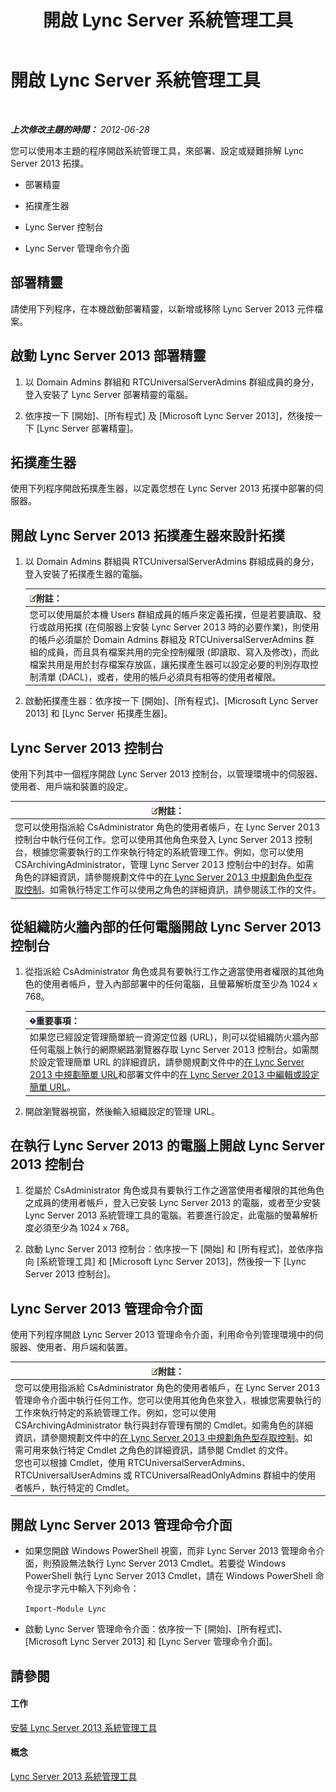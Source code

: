 ﻿---
title: 開啟 Lync Server 系統管理工具
TOCTitle: 開啟 Lync Server 系統管理工具
ms:assetid: 8c58de94-9e0a-4368-9e14-9afcaa1142d0
ms:mtpsurl: https://technet.microsoft.com/zh-tw/library/Gg195741(v=OCS.15)
ms:contentKeyID: 49291599
ms.date: 08/10/2015
mtps_version: v=OCS.15
ms.translationtype: HT
---

# 開啟 Lync Server 系統管理工具

 

_**上次修改主題的時間：** 2012-06-28_

您可以使用本主題的程序開啟系統管理工具，來部署、設定或疑難排解 Lync Server 2013 拓撲。

  - 部署精靈

  - 拓撲產生器

  - Lync Server 控制台

  - Lync Server 管理命令介面

## 部署精靈

請使用下列程序，在本機啟動部署精靈，以新增或移除 Lync Server 2013 元件檔案。

## 啟動 Lync Server 2013 部署精靈

1.  以 Domain Admins 群組和 RTCUniversalServerAdmins 群組成員的身分，登入安裝了 Lync Server 部署精靈的電腦。

2.  依序按一下 \[開始\]、\[所有程式\] 及 \[Microsoft Lync Server 2013\]，然後按一下 \[Lync Server 部署精靈\]。

## 拓撲產生器

使用下列程序開啟拓撲產生器，以定義您想在 Lync Server 2013 拓撲中部署的伺服器。

## 開啟 Lync Server 2013 拓撲產生器來設計拓撲

1.  以 Domain Admins 群組與 RTCUniversalServerAdmins 群組成員的身分，登入安裝了拓撲產生器的電腦。
    
    <table>
    <thead>
    <tr class="header">
    <th><img src="images/Gg398811.note(OCS.15).gif" title="note" alt="note" />附註：</th>
    </tr>
    </thead>
    <tbody>
    <tr class="odd">
    <td>您可以使用屬於本機 Users 群組成員的帳戶來定義拓撲，但是若要讀取、發行或啟用拓撲 (在伺服器上安裝 Lync Server 2013 時的必要作業)，則使用的帳戶必須屬於 Domain Admins 群組及 RTCUniversalServerAdmins 群組的成員，而且具有檔案共用的完全控制權限 (即讀取、寫入及修改)，而此檔案共用是用於封存檔案存放區，讓拓撲產生器可以設定必要的判別存取控制清單 (DACL)，或者，使用的帳戶必須具有相等的使用者權限。</td>
    </tr>
    </tbody>
    </table>


2.  啟動拓撲產生器：依序按一下 \[開始\]、\[所有程式\]、\[Microsoft Lync Server 2013\] 和 \[Lync Server 拓撲產生器\]。

## Lync Server 2013 控制台

使用下列其中一個程序開啟 Lync Server 2013 控制台，以管理環境中的伺服器、使用者、用戶端和裝置的設定。

<table>
<thead>
<tr class="header">
<th><img src="images/Gg398811.note(OCS.15).gif" title="note" alt="note" />附註：</th>
</tr>
</thead>
<tbody>
<tr class="odd">
<td>您可以使用指派給 CsAdministrator 角色的使用者帳戶，在 Lync Server 2013 控制台中執行任何工作。您可以使用其他角色來登入 Lync Server 2013 控制台，根據您需要執行的工作來執行特定的系統管理工作。例如，您可以使用 CSArchivingAdministrator，管理 Lync Server 2013 控制台中的封存。如需角色的詳細資訊，請參閱規劃文件中的<a href="lync-server-2013-planning-for-role-based-access-control.md">在 Lync Server 2013 中規劃角色型存取控制</a>。如需執行特定工作可以使用之角色的詳細資訊，請參閱該工作的文件。</td>
</tr>
</tbody>
</table>


## 從組織防火牆內部的任何電腦開啟 Lync Server 2013 控制台

1.  從指派給 CsAdministrator 角色或具有要執行工作之適當使用者權限的其他角色的使用者帳戶，登入內部部署中的任何電腦，且螢幕解析度至少為 1024 x 768。
    
    <table>
    <thead>
    <tr class="header">
    <th><img src="images/Gg412908.important(OCS.15).gif" title="important" alt="important" />重要事項：</th>
    </tr>
    </thead>
    <tbody>
    <tr class="odd">
    <td>如果您已經設定管理簡單統一資源定位器 (URL)，則可以從組織防火牆內部任何電腦上執行的網際網路瀏覽器存取 Lync Server 2013 控制台。如需關於設定管理簡單 URL 的詳細資訊，請參閱規劃文件中的<a href="lync-server-2013-planning-for-simple-urls.md">在 Lync Server 2013 中規劃簡單 URL</a>和部署文件中的<a href="lync-server-2013-edit-or-configure-simple-urls.md">在 Lync Server 2013 中編輯或設定簡單 URL</a>。</td>
    </tr>
    </tbody>
    </table>


2.  開啟瀏覽器視窗，然後輸入組織設定的管理 URL。

## 在執行 Lync Server 2013 的電腦上開啟 Lync Server 2013 控制台

1.  從屬於 CsAdministrator 角色或具有要執行工作之適當使用者權限的其他角色之成員的使用者帳戶，登入已安裝 Lync Server 2013 的電腦，或者至少安裝 Lync Server 2013 系統管理工具的電腦。若要進行設定，此電腦的螢幕解析度必須至少為 1024 x 768。

2.  啟動 Lync Server 2013 控制台：依序按一下 \[開始\] 和 \[所有程式\]，並依序指向 \[系統管理工具\] 和 \[Microsoft Lync Server 2013\]，然後按一下 \[Lync Server 2013 控制台\]。

## Lync Server 2013 管理命令介面

使用下列程序開啟 Lync Server 2013 管理命令介面，利用命令列管理環境中的伺服器、使用者、用戶端和裝置。

<table>
<thead>
<tr class="header">
<th><img src="images/Gg398811.note(OCS.15).gif" title="note" alt="note" />附註：</th>
</tr>
</thead>
<tbody>
<tr class="odd">
<td>您可以使用指派給 CsAdministrator 角色的使用者帳戶，在 Lync Server 2013 管理命令介面中執行任何工作。您可以使用其他角色來登入，根據您需要執行的工作來執行特定的系統管理工作。例如，您可以使用 CSArchivingAdministrator 執行與封存管理有關的 Cmdlet。如需角色的詳細資訊，請參閱規劃文件中的<a href="lync-server-2013-planning-for-role-based-access-control.md">在 Lync Server 2013 中規劃角色型存取控制</a>。如需可用來執行特定 Cmdlet 之角色的詳細資訊，請參閱 Cmdlet 的文件。<br />
您也可以根據 Cmdlet，使用 RTCUniversalServerAdmins、RTCUniversalUserAdmins 或 RTCUniversalReadOnlyAdmins 群組中的使用者帳戶，執行特定的 Cmdlet。</td>
</tr>
</tbody>
</table>


## 開啟 Lync Server 2013 管理命令介面

  - 如果您開啟 Windows PowerShell 視窗，而非 Lync Server 2013 管理命令介面，則預設無法執行 Lync Server 2013 Cmdlet。若要從 Windows PowerShell 執行 Lync Server 2013 Cmdlet，請在 Windows PowerShell 命令提示字元中輸入下列命令：
    
    `Import-Module Lync`

  - 啟動 Lync Server 管理命令介面：依序按一下 \[開始\]、\[所有程式\]、\[Microsoft Lync Server 2013\] 和 \[Lync Server 管理命令介面\]。

## 請參閱

#### 工作

[安裝 Lync Server 2013 系統管理工具](lync-server-2013-install-lync-server-administrative-tools.md)  

#### 概念

[Lync Server 2013 系統管理工具](lync-server-2013-lync-server-administrative-tools.md)

